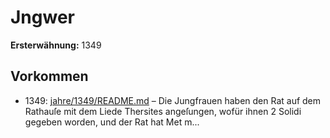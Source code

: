 # Jngwer

**Ersterwähnung:** 1349

## Vorkommen
- 1349: [jahre/1349/README.md](../jahre/1349/README.md) – Die Jungfrauen haben den Rat auf dem Rathauſe
mit dem Liede Thersites angeſungen, wofür ihnen 2 Solidi
gegeben worden, und der Rat hat Met m...
